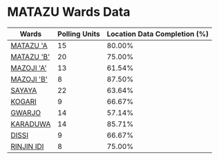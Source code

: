 
# MATAZU Wards Data

| Wards | Polling Units | Location Data Completion (%) |
| ---- | ----- | ------- |
| [MATAZU 'A](./wards/5118-matazu-'a) | 15 | 80.00% |
| [MATAZU 'B'](./wards/5119-matazu-'b') | 20 | 75.00% |
| [MAZOJI 'A'](./wards/5120-mazoji-'a') | 13 | 61.54% |
| [MAZOJI 'B'](./wards/5121-mazoji-'b') | 8 | 87.50% |
| [SAYAYA](./wards/5122-sayaya) | 22 | 63.64% |
| [KOGARI](./wards/5123-kogari) | 9 | 66.67% |
| [GWARJO](./wards/5124-gwarjo) | 14 | 57.14% |
| [KARADUWA](./wards/5125-karaduwa) | 14 | 85.71% |
| [DISSI](./wards/5126-dissi) | 9 | 66.67% |
| [RINJIN IDI](./wards/5127-rinjin-idi) | 8 | 75.00% |




